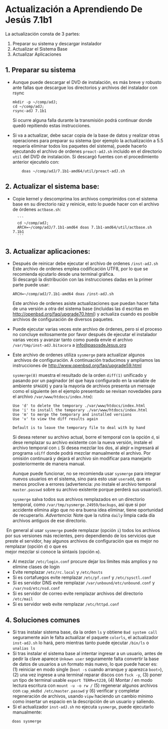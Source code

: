 # Actualización a Aprendiendo De Jesús 7.1b1

La actualización consta de 3 partes:

1. Preparar su sistema y descargar instalador
2. Actualizar el Sistema Base
3. Actualizar Aplicaciones


## 1. Preparar su sistema

* Aunque puede descargar el DVD de instalación, es más breve y robusto ante 
  fallas que descargue los directorios y archivos del instalador con rsync
	```
	mkdir -p ~/comp/adJ;
	cd ~/comp/adJ;
	rsync-adJ 7.1b1
	```

  Si ocurre alguna falla durante la transmisión podrá continuar donde
  quedó repitiendo estas instrucciones.
* Si va a actualizar, debe sacar copia de la base de datos y realizar
  otras operaciones para preparar su sistema (por ejemplo la actualización
  a 5.5 requería eliminar todos los paquetes del sistema), 
  puede hacerlo ejecutando el archivo de ordenes ```preact-adJ.sh```
  incluido en el directorio ```util``` del DVD de instalación.
  Si descargó fuentes con el procedimiento anterior ejecutelo con:

	```
       	doas ~/comp/adJ/7.1b1-amd64/util/preact-adJ.sh

## 2. Actualizar el sistema base:

* Copie kernel y descomprima los archivos comprimidos con el sistema base en 
  su directorio raiz y reinicie, esto lo puede hacer con el 
  archivo de órdenes ```actbase.sh```:

		```
		cd ~/comp/adJ; 
		ARCH=~/comp/adJ/7.1b1-amd64 doas 7.1b1-amd64/util/actbase.sh 7.1b1
		```

## 3. Actualizar aplicaciones:

* Después de reinicar debe ejecutar  el archivo de ordenes ```/inst-adJ.sh```
  Este archivo de ordenes emplea codificación UTF8, por lo que se recomienda
  ejcutarlo desde una terminal gráfica.  
  Si descargó la distribución con las instrucciones dadas en la primer parte
  puede usar:

	```
	ARCH=~/comp/adJ/7.1b1-amd64 doas /inst-adJ.sh
	```
	
  Este archivo de ordenes asiste actualizaciones que puedan hacer 
  falta de una versión a otra del sistema base (incluidas las d
  escritas en http://openbsd.org/faq/upgrade70.html) y actualiza cuando es 
  posible archivos de configuración de diversos paquetes.
* Puede ejecutar varias veces este archivo de órdenes, pero si el 
  proceso no concluye exitosamente por favor después de ejecutar
  el instalador varias veces y avanzar tanto como pueda envíe el archivo
  ```/var/tmp/inst-adJ.bitacora``` a info@pasosdeJesus.org
* Este archivo de ordenes utiliza ```sysmerge``` para actualizar algunos 
  archivos de configuración. A continuación traducimos y ampliamos las
  instrucciones de <http://www.openbsd.org/faq/upgrade59.html>

  ```sysmerge(8)``` muestra el resultado de la orden ```diff(1)``` 
  unificado y pasando por un paginador (el que haya configurado en la 
  variable de ambiente ```$PAGER```) y para la mayoría de archivos 
  presenta un mensaje como el siguiente (en el ejemplo presentado se 
  revisan novedades para el archivo `/var/www/htdocs/index.htm`):

      Use 'd' to delete the temporary ./var/www/htdocs/index.html
      Use 'i' to install the temporary ./var/www/htdocs/index.html
      Use 'm' to merge the temporary and installed versions
      Use 'v' to view the diff results again
        
      Default is to leave the temporary file to deal with by hand

  Si desea retener su archivo actual, borre el temporal con la opción 
  `d`, si dese remplazar su archivo existente con la nueva versión, 
  instale el archivo temporal con ```i``` Si desea mezclar los dos, 
  al alejir ```m``` ingresará al programa ```sdiff``` donde podrá 
  mezclar manualmente el archivo.  Por omisión continuará y dejará el 
  archivo sin modificar para manejarlo posteriormente de manera manual.
        
  Aunque puede funcionar, no se recomienda usar `sysmerge` para integrar
  nuevos usuarios en el sistema, sino para esto usar `useradd`, que es 
  menos proclive a errores (advertencia: ¡no instale el archivo temporal 
  ```master.passwd``` sobre su archivo existente porque perderá sus usuarios!).
        
  ```sysmerge``` salva todos sus archivos remplazados en un directorio 
  temporal, como ```/var/tmp/sysmerge.24959/backups```, así que si por 
  accidente elimina algo que no era buena idea eliminar, tiene 
  oportunidad de recuperarlo.  *Advertencia*: Note que la rutina 
  ```daily``` limpia cada día archivos antiguos de ese directorio.
        
  En general al usar `sysmerge` puede remplazar (opción `i`) todos los 
  archivos por sus versiones más recientes, pero dependiendo de los 
  servicios que preste el servidor, hay algunos archivos de 
  configuración que es mejor no remplazar (opción `d`) o que es      
  mejor mezclar si conoce la sintaxis (opción ```m```).

  * Al mezclar `/etc/login.conf` procure dejar los límites más amplios y
    no elimine clases de login
  * Evite remplazar `/etc/rc.local` y `/etc/hosts`
  * Si es cortafuegos evite remplazar `/etc/pf.conf` 
    y `/etc/sysctl.conf`
  * Si es servidor DNS evite remplazar `/var/unbound/etc/unbound.conf` 
    y `/var/nsd/etc/nsd.conf`
  * Si es servidor de correo evite remplazar archivos del 
    directorio `/etc/mail` 
  * Si es servidor web evite remplazar `/etc/httpd.conf`



## 4. Soluciones comunes


* Si tras instalar sistema base, da la orden `ls` y obtiene 
  `Bad system call` seguramente aún le falta actualizar el paquete 
  `colorls`, el actualizador `inst-adJ.sh` lo hará, pero mientras 
  tanto puede ejecutar `/bin/ls` o `unalias ls`
* Si tras instalar el sistema base al intentar ingresar a un usuario, antes 
  de pedir la clave aparece ```Unkown user``` seguramente falta convertir 
  la base de datos de usuarios a un formato más nuevo, lo que puede hacer es: 
  (1) reiniciar en modo single (```boot -s``` cuando arranque y aparezca
  ```boot>```), (2) una vez ingrese a una terminal reparar discos con 
  ```fsck -y```, (3) poner un tipo de terminal usable ```export TERM=vt220```,
  (4) Montar / en modo lectura escritura con ```mount -u -o rw /``` 
  (5) regenerar algunos archivos con ```cap_mkdbd /etc/master.passwd``` y 
  (6) verificar y completar regeneración de archivos, usando ```vipw``` 
  haciendo un cambio mínimo como insertar un espacio en la descripción de 
  un usuario y saliendo.
* Si el actualizador  ```inst-adJ.sh``` no ejecuta ```sysmerge```, puede 
  ejecutarlo manualmente:
```
   doas sysmerge 
```
   
